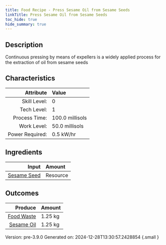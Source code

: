 ```yaml
---
title: Food Recipe - Press Sesame Oil from Sesame Seeds
linkTitle: Press Sesame Oil from Sesame Seeds
toc_hide: true
hide_summary: true
---
```


## Description
 Continuous pressing by means of expellers is a widely applied process for the extraction of oil from sesame seeds

## Characteristics

| Attribute      | Value |
|--------:|:------|
|Skill Level:|0|
|Tech Level:|1|
|Process Time:|100.0 millisols|
|Work Level:|50.0 millisols|
|Power Required:|0.5 kW/hr|

## Ingredients

| Input      | Amount |
|--------:|:------|
|[Sesame Seed](/docs/definitions/resource/sesame-seed)|Resource|2.5 kg|

## Outcomes


| Produce      | Amount |
|--------:|:------|
|[Food Waste](/docs/definitions/resource/food-waste)|1.25 kg|
|[Sesame Oil](/docs/definitions/resource/sesame-oil)|1.25 kg|


Version: pre-3.9.0 Generated on: 2024-12-28T13:30:57.2428854
{.small }

